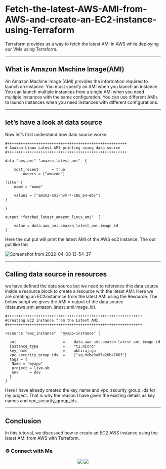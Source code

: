 # Fetch-the-latest-AWS-AMI-from-AWS-and-create-an-EC2-instance-using-Terraform

Terraform provides us a way to fetch the latest AMI in AWS while deploying our VMs using Terraform.

----
## What is Amazon Machine Image(AMI)

An Amazon Machine Image (AMI) provides the information required to launch an instance. You must specify an AMI when you launch an instance. You can launch multiple instances from a single AMI when you need multiple instances with the same configuration. You can use different AMIs to launch instances when you need instances with different configurations.

----
## let’s have a look at data source

Now let’s first understand how data source works:

~~~~
#++++++++++++++++++++++++++++++++++++++++++++++++++++++
# Amazon Linux Latest AMI printing using data source
#++++++++++++++++++++++++++++++++++++++++++++++++++++++

data "aws_ami" "amazon_latest_ami"  {

	most_recent      = true
        owners = ["amazon"]	

filter {
    name = "name"
    
    values = ["amzn2-ami-hvm-*-x86_64-ebs"]
}

}

output "fetched_latest_amazon_linux_ami"  {

	value = data.aws_ami.amazon_latest_ami.image_id
}
~~~~

Here the out put will print the latest AMI of the AWS ec2 instance. The out put like this

![Screenshot from 2022-04-08 13-54-37](https://user-images.githubusercontent.com/100773790/162396188-f9d961ac-a02e-4a23-8a14-f6f8809eb7fd.png)

-----
## Calling data source in resources

we have defined the data source but we need to reference this data source inside a resource block to create a resource with the latest AMI.
Here we are creating an EC2instanmce from the latest AMI using the Resource. The below script we gives the AMI = output of the data source 
(data.aws_ami.amazon_latest_ami.image_id).

~~~
#+++++++++++++++++++++++++++++++++++++++++++++++++++++++++++++
#Creating EC2 instance from the Latest AMI.
#+++++++++++++++++++++++++++++++++++++++++++++++++++++++++++++

resource "aws_instance"  "myapp-instance" {

  ami                     =    data.aws_ami.amazon_latest_ami.image_id
  instance_type           =    "t2.micro"
  key_name                =    abhiraj.ga
  vpc_security_group_ids  =    ["sg-0cbe0a97a26ba768f"]
  tags = {
   Name = "myapp"
   project = live-sb
   env     = dev
  }
}
~~~~
Here I have already created the key_name and vpc_security_group_ids for my project. That is why the reason I have given the existing details as key names and vpc_security_group_ids.

----
## Conclusion

In this tutorial, we discussed how to create an EC2 AWS instance using the latest AMI from AWS with Terraform.



### ⚙️ Connect with Me

<p align="center">
 <a href="https://www.instagram.com/_r.e.b.e.l.z_33/"><img src="https://img.shields.io/badge/Instagram-E4405F?style=for-the-badge&logo=instagram&logoColor=white"/></a>
<a href="https://www.linkedin.com/in/abhiraj-parthan-82038b191"><img src="https://img.shields.io/badge/LinkedIn-0077B5?style=for-the-badge&logo=linkedin&logoColor=white"/></a> 

